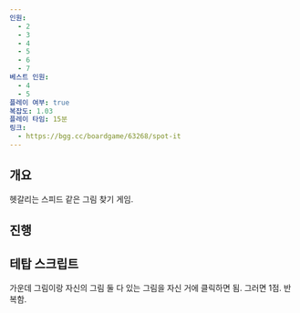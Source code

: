 ```yaml
---
인원:
  - 2
  - 3
  - 4
  - 5
  - 6
  - 7
베스트 인원:
  - 4
  - 5
플레이 여부: true
복잡도: 1.03
플레이 타임: 15분
링크:
  - https://bgg.cc/boardgame/63268/spot-it
---
```

## 개요
헷갈리는 스피드 같은 그림 찾기 게임.
## 진행

## 테탑 스크립트
가운데 그림이랑 자신의 그림 둘 다 있는 그림을 자신 거에 클릭하면 됨.
그러면 1점.
반복함.